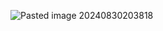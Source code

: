 ![Pasted image 20240830203818](https://dvlin-notes-assets.oss-cn-beijing.aliyuncs.com/2024/08/30/uMIN15Ex0fEAl5r7S8qhPasted%20image%2020240830203818.png)